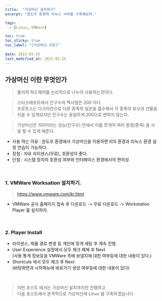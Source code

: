 ```yaml
---
title:  "가상머신 설치하기"
excerpt: "윈도우 환경에 리눅스 서버를 구축해보자."

tags:
  - [Linux, VMWare]

toc: true
toc_sticky: true
toc_label: "[가상머신 이란]"
 
date: 2021-03-25
last_modified_at: 2021-03-25
---
```


## 가상머신 이란 무엇인가
  > 물리적 하드웨어를 논리적으로 나누어 사용하는것이다.   


  > 스타크래프트에서 인구수의 맥시멈은 200 이다.   
  프로토스는 다크아칸으로  다른 종족의 일꾼을 흡수해서 각 종족의 유닛과 건물을 지을 수 있게되지만 인구수는 동일하게 200으로 변하지 않는다.  

  > 가상머신은 100이라는 성능(인구수) 안에서 이를 쪼개어 여러 환경(종족) 을 사용 할 수 있게 해준다.

- 사용 하는 이유 : 윈도우 환경에서 가상머신을 이용하면 IOS 환경과 리눅스 환경 설정 연습이 가능하다.
- 장점 : 자유 라이센스(무료), 호환성이 좋다.   
- 단점 : 시스템 장치의 호환성 여부와 인터페이스 환경에서의 편의성  
<br>


### 1. VMWare Worksation 설치하기.
  > https://www.vmware.com/kr.html

- VMWare 공식 홈페이지 접속 후 다운로드 -> 무료 다운로드 -> Workstation Player 를 설치하자.  
<br>   

### 2. Player Install
- 라이센스, 제품 경로 변경 등 개인에 맞게 세팅 후 계속 진행.
- User Experience 설정에서 모두 체크 해제 후 Next   
(사용 통계 정보등을 VMWare 측에 보낼지에 대한 여부등에 대한 내용이 있다.)
- Shortcuts 에서 모두 체크 후 Next   
(바탕화면과 시작메뉴에 바로가기 생성 여부등에 대한 내용이 있다)
  
<br>


> 이번 포스트 에서는 가상머신 설치까지만 진행하고   
다음 포스트에서 본격적으로 가상머신에 Linux 를 구축하겠습니다.


